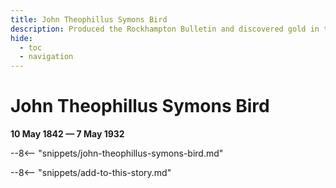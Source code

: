 ```yaml
---
title: John Theophillus Symons Bird
description: Produced the Rockhampton Bulletin and discovered gold in the Ridgelands area outside Rockhampton
hide:
  - toc
  - navigation 
---
```


# John Theophillus Symons Bird

**10 May 1842 — 7 May 1932**

--8<-- "snippets/john-theophillus-symons-bird.md"

--8<-- "snippets/add-to-this-story.md"